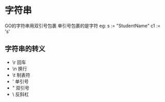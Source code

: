# 字符串
GO的字符串用双引号包裹
单引号包裹的是字符
eg:
s := "StudentName"
c1 := 's'

## 字符串的转义
- \r    回车
- \n    换行
- \t    制表符
- \'    单引号
- \"    双引号 
- \\    反斜杠

